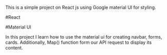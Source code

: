This is a simple project on React js using Google material UI for styling.

#React

#Material UI

In this project I learn how to use the material ui for creating navbar, forms, cards.
Additionally, Map() function form our API request to display its content.
